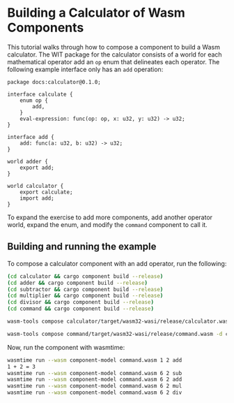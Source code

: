 # Building a Calculator of Wasm Components

This tutorial walks through how to compose a component to build a Wasm calculator.
The WIT package for the calculator consists of a world for each mathematical operator
add an `op` enum that delineates each operator. The following example interface only
has an `add` operation:

```wit
package docs:calculator@0.1.0;

interface calculate {
    enum op {
        add,
    }
    eval-expression: func(op: op, x: u32, y: u32) -> u32;
}

interface add {
    add: func(a: u32, b: u32) -> u32;
}

world adder {
    export add;
}

world calculator {
    export calculate;
    import add;
}
```

To expand the exercise to add more components, add another operator world, expand the enum, and modify the `command` component to call it.

## Building and running the example

To compose a calculator component with an add operator, run the following:

```sh
(cd calculator && cargo component build --release)
(cd adder && cargo component build --release)
(cd subtractor && cargo component build --release)
(cd multiplier && cargo component build --release)
(cd divisor && cargo component build --release)
(cd command && cargo component build --release)

wasm-tools compose calculator/target/wasm32-wasi/release/calculator.wasm -d adder/target/wasm32-wasi/release/adder.wasm -d subtractor/target/wasm32-wasi/release/subtractor.wasm -d multiplier/target/wasm32-wasi/release/multiplier.wasm -d divisor/target/wasm32-wasi/release/divisor.wasm -o composed.wasm

wasm-tools compose command/target/wasm32-wasi/release/command.wasm -d composed.wasm -o command.wasm
```

Now, run the component with wasmtime:

```sh
wasmtime run --wasm component-model command.wasm 1 2 add
1 + 2 = 3
wasmtime run --wasm component-model command.wasm 6 2 sub
wasmtime run --wasm component-model command.wasm 6 2 add
wasmtime run --wasm component-model command.wasm 6 2 mul
wasmtime run --wasm component-model command.wasm 6 2 div
```
